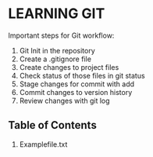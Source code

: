 # LEARNING GIT #

Important steps for Git workflow:

1. Git Init in the repository
2. Create a .gitignore file
3. Create changes to project files
4. Check status of those files in git status
5. Stage changes for commit with add
6. Commit changes to version history
7. Review changes with git log

## Table of Contents
1. Examplefile.txt
